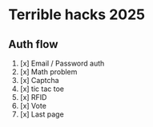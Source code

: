 # Terrible hacks 2025

## Auth flow

1. [x] Email / Password auth
2. [x] Math problem
3. [x] Captcha
4. [x] tic tac toe
5. [x] RFID
6. [x] Vote
7. [x] Last page
